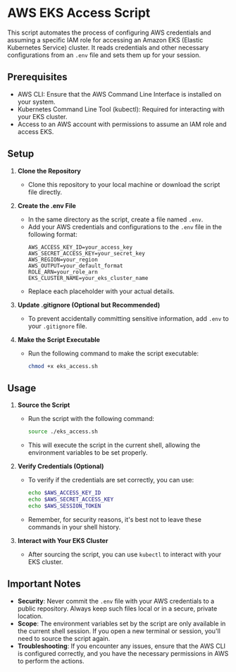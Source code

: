 # AWS EKS Access Script

This script automates the process of configuring AWS credentials and assuming a specific IAM role for accessing an Amazon EKS (Elastic Kubernetes Service) cluster. It reads credentials and other necessary configurations from an `.env` file and sets them up for your session.

## Prerequisites

- AWS CLI: Ensure that the AWS Command Line Interface is installed on your system.
- Kubernetes Command Line Tool (kubectl): Required for interacting with your EKS cluster.
- Access to an AWS account with permissions to assume an IAM role and access EKS.

## Setup

1. **Clone the Repository**
   - Clone this repository to your local machine or download the script file directly.

2. **Create the .env File**
   - In the same directory as the script, create a file named `.env`.
   - Add your AWS credentials and configurations to the `.env` file in the following format:
     ```
     AWS_ACCESS_KEY_ID=your_access_key
     AWS_SECRET_ACCESS_KEY=your_secret_key
     AWS_REGION=your_region
     AWS_OUTPUT=your_default_format
     ROLE_ARN=your_role_arn
     EKS_CLUSTER_NAME=your_eks_cluster_name
     ```
   - Replace each placeholder with your actual details.

3. **Update .gitignore (Optional but Recommended)**
   - To prevent accidentally committing sensitive information, add `.env` to your `.gitignore` file.

4. **Make the Script Executable**
   - Run the following command to make the script executable:
     ```bash
     chmod +x eks_access.sh
     ```

## Usage

1. **Source the Script**
   - Run the script with the following command:
     ```bash
     source ./eks_access.sh
     ```
   - This will execute the script in the current shell, allowing the environment variables to be set properly.

2. **Verify Credentials (Optional)**
   - To verify if the credentials are set correctly, you can use:
     ```bash
     echo $AWS_ACCESS_KEY_ID
     echo $AWS_SECRET_ACCESS_KEY
     echo $AWS_SESSION_TOKEN
     ```
   - Remember, for security reasons, it's best not to leave these commands in your shell history.

3. **Interact with Your EKS Cluster**
   - After sourcing the script, you can use `kubectl` to interact with your EKS cluster.

## Important Notes

- **Security**: Never commit the `.env` file with your AWS credentials to a public repository. Always keep such files local or in a secure, private location.
- **Scope**: The environment variables set by the script are only available in the current shell session. If you open a new terminal or session, you'll need to source the script again.
- **Troubleshooting**: If you encounter any issues, ensure that the AWS CLI is configured correctly, and you have the necessary permissions in AWS to perform the actions.
